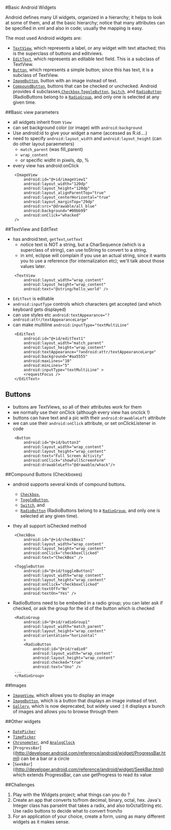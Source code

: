 #Basic Android Widgets

Android defines many UI widgets, organized in a hierarchy; it helps to look at some of them, and at the basic hierarchy; notice that many attributes can be specified in xml and also in code; usually the mapping is easy.

The most used Android widgets are:
* [`TextView`](http://developer.android.com/reference/android/widget/TextView.html), which represents a label, or any widget with text attached; this is the superclass of buttons and editviews.
* [`EditText`](http://developer.android.com/reference/android/widget/EditText.html), which represents an editable text field. This is a subclass of TextView.
* [`Button`](http://developer.android.com/reference/android/widget/Button.html), which represents a simple button; since this has text, it is a subclass of TextView.
* [`ImageButton`](http://developer.android.com/reference/android/widget/ImageButton.html), button with an image instead of text.
* [`CompoundButton`](http://developer.android.com/reference/android/widget/CompoundButton.html), buttons that can be checked or unchecked. Android provides 4 subclasses,[`Checkbox`](http://developer.android.com/reference/android/widget/CheckBox.html),[`ToggleButton`](http://developer.android.com/reference/android/widget/ToggleButton.html), 
[`Switch`](http://developer.android.com/reference/android/widget/Switch.html), and
[`RadioButton`](http://developer.android.com/reference/android/widget/RadioButton.html) (RadioButtons belong to a [`RadioGroup`](http://developer.android.com/reference/android/widget/RadioGroup.html), and only one is selected at any given time.


##Basic view parameters
* all widgets inherit from `View`
* can set background color (or image) with `android:background`
* Use android:id to give your widget a name (accessed as R.id....)
* need to specify `android:layout_width` and `android:layout_height` (can do other layout paraemeters)
	* `match_parent` (was fill_parent)
	* `wrap_content`
	* or specific widht in pixels, dp, %
* every view has android:onClick

```
    <ImageView
        android:id="@+id/imageView1"
        android:layout_width="120dp"
        android:layout_height="120dp"
        android:layout_alignParentTop="true"
        android:layout_centerHorizontal="true"
        android:layout_marginTop="29dp"
        android:src="@drawable/all_blue" 
        android:background="#00bb99"
        android:onClick="whacked"
	/>
```
##TextView and EditText
* has android:text, `getText`,`setText`  
	* notice text is NOT a string, but a CharSequence (which is a superclass of string), can use toString to convert to a string.
	* in xml, eclipse will complain if you use an actual string, since it wants you to use a reference (for internalization etc); we'll talk about those values later.
```
    <TextView
        android:layout_width="wrap_content"
        android:layout_height="wrap_content"
        android:text="@string/hello_world" />
```
* `EditText` is editable
* `android:inputType` controls which characters get accepted (and which keyboard gets displayed)
* can use styles etc `android:textAppearance="?android:attr/textAppearanceLarge"`
* can make multiline `android:inputType="textMultiLine"`

```
    <EditText
        android:id="@+id/editText1"
        android:layout_width="match_parent"
        android:layout_height="wrap_content"
        android:textAppearance="?android:attr/textAppearanceLarge"         
        android:background="#aa5555"
        android:maxLines="10"
        android:minLines="5"
        android:inputType="textMultiLine" >
        <requestFocus />
    </EditText>
```
## Buttons
* buttons are TextViews, so all of their attributes work for them
* we normally use their onClick (although every view has onclick !)
* buttons can have text and a pic with their `android:drawableLeft` attribute
* we can use their `android:onClick` attribute, or set onClickListener in code
```
    <Button
        android:id="@+id/button3"
        android:layout_width="wrap_content"
        android:layout_height="wrap_content"
        android:text="Full Screen Activity" 
        android:onClick="showFullScreenForm"
        android:drawableLeft="@drawable/whack"/>
```

##Compound Buttons (Checkboxes)
* android supports several kinds of compound buttons.		
	* [`Checkbox`](http://developer.android.com/reference/android/widget/CheckBox.html),
	* [`ToggleButton`](http://developer.android.com/reference/android/widget/ToggleButton.html), 
	* [`Switch`](http://developer.android.com/reference/android/widget/Switch.html), and
	* [`RadioButton`](http://developer.android.com/reference/android/widget/RadioButton.html) (RadioButtons belong to a [`RadioGroup`](http://developer.android.com/reference/android/widget/RadioGroup.html), and only one is selected at any given time).

* they all support isChecked method
```
    <CheckBox
        android:id="@+id/checkBox1"
        android:layout_width="wrap_content"
        android:layout_height="wrap_content"
        android:onClick="checkboxClicked"
        android:text="CheckBox" />

    <ToggleButton
        android:id="@+id/toggleButton1"
        android:layout_width="wrap_content"
        android:layout_height="wrap_content"
        android:onClick="checkboxClicked"
        android:textOff="No"
        android:textOn="Yes" />
```
* RadioButtons need to be embeded in a radio group; you can later ask if checked, or ask the group for the id of the button which is checked

```
    <RadioGroup
        android:id="@+id/radioGroup1"
        android:layout_width="match_parent"
        android:layout_height="wrap_content" 
        android:orientation="horizontal"
        >
        <RadioButton
            android:id="@+id/radio0"
            android:layout_width="wrap_content"
            android:layout_height="wrap_content"
            android:checked="true"
            android:text="Uno" />
	...
	</RadioGroup>
```

##Images
* [`ImageView`](http://developer.android.com/reference/android/widget/ImageView.html), which allows you to display an image 
* [`ImageButton`](http://developer.android.com/reference/android/widget/ImageButton.html), which is a button that displays an image instead of text.
* [`Gallery`](http://developer.android.com/reference/android/widget/Gallery.html), which is now deprecated, but widely used :) it displays a bunch of images and allows you to browse through them

##Other widgets
* [`DatePicker`](http://developer.android.com/reference/android/widget/DatePicker.html)
* [`TimePicker`](http://developer.android.com/reference/android/widget/TimePicker.html)
* [`Chronometer`](http://developer.android.com/reference/android/widget/Chronometer.html), and [`AnalogClock`](http://developer.android.com/reference/android/widget/AnalogClock.html)
* [`ProgressBar`]((http://developer.android.com/reference/android/widget/ProgressBar.html) can be a bar or a circle
* [`SeekBar`]((http://developer.android.com/reference/android/widget/SeekBar.html) which extends ProgressBar, can use getProgress to read its value


##Challenges
1. Play with the Widgets project; what things can you do ? 
2. Create an app that converts to/from decimal, binary, octal, hex. Java's Integer class has parseInt that takes a radix, and also toOctalString etc. Use radio buttons to decide what to convert from/to
3. For an application of your choice, create a form, using as many different widgets as it makes sense.
